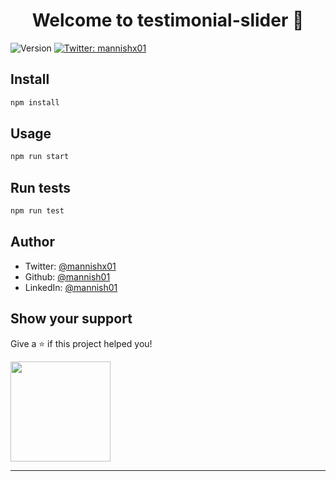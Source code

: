 <h1 align="center">Welcome to testimonial-slider 👋</h1>
<p>
  <img alt="Version" src="https://img.shields.io/badge/version-0.1.0-blue.svg?cacheSeconds=2592000" />
  <a href="https://twitter.com/mannishx01" target="_blank">
    <img alt="Twitter: mannishx01" src="https://img.shields.io/twitter/follow/mannishx01.svg?style=social" />
  </a>
</p>

## Install

```sh
npm install
```

## Usage

```sh
npm run start
```

## Run tests

```sh
npm run test
```

## Author

* Twitter: [@mannishx01](https://twitter.com/mannishx01)
* Github: [@mannish01](https://github.com/mannish01)
* LinkedIn: [@mannish01](https://linkedin.com/in/mannish01)

## Show your support

Give a ⭐️ if this project helped you!

<a href="https://www.patreon.com/\_MANNISH">
  <img src="https://c5.patreon.com/external/logo/become_a_patron_button@2x.png" width="160">
</a>

***
